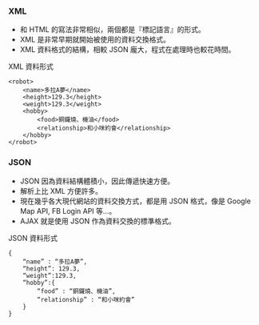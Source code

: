 ### XML 
* 和 HTML 的寫法非常相似，兩個都是『標記語言』的形式。
* XML 是非常早期就開始被使用的資料交換格式。
* XML 資料格式的結構，相較 JSON 龐大，程式在處理時也較花時間。

XML 資料形式
```
<robot>
	<name>多拉A夢</name>
	<height>129.3</height>
	<weight>129.3</weight>
	<hobby>
		<food>銅鑼燒、機油</food>
		<relationship>和小咪約會</relationship>
	</hobby>
</robot>
```

### JSON
* JSON 因為資料結構體積小，因此傳遞快速方便。
* 解析上比 XML 方便許多。
* 現在幾乎各大現代網站的資料交換方式，都是用 JSON 格式，像是 Google Map API, FB Login API 等...。
* AJAX 就是使用 JSON 作為資料交換的標準格式。

JSON 資料形式
```
{
	“name” : “多拉A夢”,
	“height”: 129.3,
	“weight”:129.3,
	“hobby”:{
		“food” : “銅鑼燒、機油”,
		“relationship” : “和小咪約會”
	} 	
}
```

